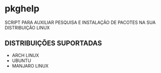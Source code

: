 # pkghelp

SCRIPT PARA AUXILIAR PESQUISA E INSTALAÇÃO DE PACOTES NA SUA DISTRIBUIÇÃO LINUX

## DISTRIBUIÇÕES SUPORTADAS

- ARCH LINUX
- UBUNTU
- MANJARO LINUX 